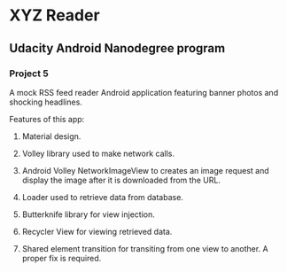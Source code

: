 # XYZ Reader
## Udacity Android Nanodegree program
### Project 5


A mock RSS feed reader Android application featuring banner photos and shocking headlines.

Features of this app:

1. Material design.

2. Volley library used to make network calls.

3. Android Volley NetworkImageView to creates an image request and display the image after it is downloaded from the URL.

4. Loader used to retrieve data from database.

5. Butterknife library for view injection.

6. Recycler View for viewing retrieved data.

7. Shared element transition for transiting from one view to another. A proper fix is required.
